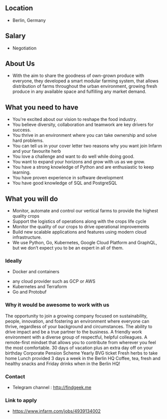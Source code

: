 ## Location

* Berlin, Germany

## Salary

* Negotiation

## About Us

* With the aim to share the goodness of own-grown produce with everyone, they developed a smart modular farming system, that allows distribution of farms throughout the urban environment, growing fresh produce in any available space and fulfilling any market demand.   

## What you need to have

- You're excited about our vision to reshape the food industry.
- You believe diversity, collaboration and teamwork are key drivers for success.
- You thrive in an environment where you can take ownership and solve hard problems.
- You can tell us in your cover letter two reasons why you want join Infarm and your favourite herb
- You love a challenge and want to do well while doing good.
- You want to expand your horizons and grow with us as we grow.
- You have a strong knowledge of Python and are enthusiastic to keep learning.
- You have proven experience in software development 
- You have good knowledge of SQL and PostgreSQL

## What you will do

- Monitor, automate and control our vertical farms to provide the highest quality crops
- Support the logistics of operations along with the crops life cycle
- Monitor the quality of our crops to drive operational improvements
- Build new scalable applications and features using modern cloud infrastructure. 
- We use Python, Go, Kubernetes, Google Cloud Platform and GraphQL, but we don’t expect you to be an expert in all of them.

### Ideally

* Docker and containers

- any cloud provider such as GCP or AWS
- Kubernetes and Terraform
- Go and Protobuf


### Why it would be awesome to work with us

The opportunity to join a growing company focused on sustainability, people, innovation, and fostering an environment where everyone can thrive, regardless of your background and circumstances.
The ability to drive impact and be a true partner to the business.
A friendly work environment with a diverse group of respectful, helpful colleagues. 
A remote-first mindset that allows you to contribute from wherever you feel the most comfortable.
30 days of vacation plus an extra day off on your birthday
Corporate Pension Scheme
Yearly BVG ticket
Fresh herbs to take home
Lunch provided 3 days a week in the Berlin HQ 
Coffee, tea, fresh and healthy snacks and Friday drinks when in the Berlin HQ!

### Contact

* Telegram channel : http://findgeek.me

### Link to apply

* https://www.infarm.com/jobs/4939134002

